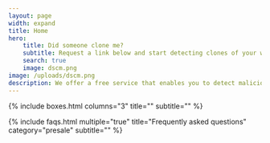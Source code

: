 ```yaml
---
layout: page
width: expand
title: Home
hero:
    title: Did someone clone me?
    subtitle: Request a link below and start detecting clones of your website
    search: true
    image: dscm.png
image: /uploads/dscm.png
description: We offer a free service that enables you to detect malicious clones of your website to effectively protect your website and it's visitors against phishing attacks
---
```

{% include boxes.html columns="3" title="" subtitle="" %}

{% include faqs.html multiple="true" title="Frequently asked questions" category="presale" subtitle="" %}
